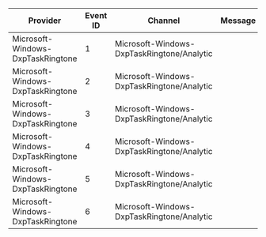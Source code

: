 Provider                           |  Event ID  |  Channel                                     |  Message
-----------------------------------|------------|----------------------------------------------|---------
Microsoft-Windows-DxpTaskRingtone  |  1         |  Microsoft-Windows-DxpTaskRingtone/Analytic  |
Microsoft-Windows-DxpTaskRingtone  |  2         |  Microsoft-Windows-DxpTaskRingtone/Analytic  |
Microsoft-Windows-DxpTaskRingtone  |  3         |  Microsoft-Windows-DxpTaskRingtone/Analytic  |
Microsoft-Windows-DxpTaskRingtone  |  4         |  Microsoft-Windows-DxpTaskRingtone/Analytic  |
Microsoft-Windows-DxpTaskRingtone  |  5         |  Microsoft-Windows-DxpTaskRingtone/Analytic  |
Microsoft-Windows-DxpTaskRingtone  |  6         |  Microsoft-Windows-DxpTaskRingtone/Analytic  |